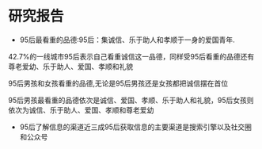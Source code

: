 #  研究报告

* 95后最看重的品德:95后：集诚信、乐于助人和孝顺于一身的爱国青年.

42.7%的一线城市95后表示自己看重诚信这一品德，同样受95后看重的品德还有尊老爱幼、乐于助人、爱国、孝顺和礼貌

95后男孩和女孩看重的品德,无论是95后男孩还是女孩都把诚信摆在首位

95后男孩最看重的品德依次是诚信、爱国、孝顺、乐于助人和礼貌，95后女孩则依次为诚信、乐于助人、爱国、孝顺和尊老爱幼


* 95后了解信息的渠道近三成95后获取信息的主要渠道是搜索引擎以及社交圈和公众号
